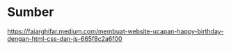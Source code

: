 # Sumber
https://fajarghifar.medium.com/membuat-website-ucapan-happy-birthday-dengan-html-css-dan-js-665f8c2a6f00
